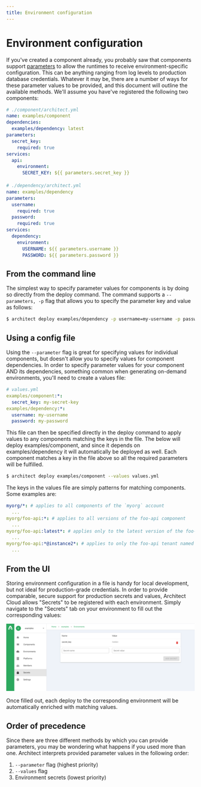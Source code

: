 ```yaml
---
title: Environment configuration
---
```


# Environment configuration

If you've created a component already, you probably saw that components support [parameters](/docs/components/parameters) to allow the runtimes to receive environment-specific configuration. This can be anything ranging from log levels to production database credentials. Whatever it may be, there are a number of ways for these parameter values to be provided, and this document will outline the available methods. We'll assume you have've registered the following two components:

```yaml
# ./component/architect.yml
name: examples/component
dependencies:
  examples/dependency: latest
parameters:
  secret_key:
    required: true
services:
  api:
    environment:
      SECRET_KEY: ${{ parameters.secret_key }}

# ./dependency/architect.yml
name: examples/dependency
parameters:
  username:
    required: true
  password:
    required: true
services:
  dependency:
    environment:
      USERNAME: ${{ parameters.username }}
      PASSWORD: ${{ parameters.password }}
```

## From the command line

The simplest way to specify parameter values for components is by doing so directly from the deploy command. The command supports a `--parameters, -p` flag that allows you to specify the parameter key and value as follows:

```sh
$ architect deploy examples/dependency -p username=my-username -p password=my-password
```

## Using a config file

Using the `--parameter` flag is great for specifying values for individual components, but doesn't allow you to specify values for component dependencies. In order to specify parameter values for your component AND its dependencies, something common when generating on-demand environments, you'll need to create a values file:

```yaml
# values.yml
examples/component:*:
  secret_key: my-secret-key
examples/dependency:*:
  username: my-username
  password: my-password
```

This file can then be specified directly in the deploy command to apply values to any components matching the keys in the file. The below will deploy examples/component, and since it depends on examples/dependency it will automatically be deployed as well. Each component matches a key in the file above so all the required parameters will be fulfilled.

```sh
$ architect deploy examples/component --values values.yml
```

The keys in the values file are simply patterns for matching components. Some examples are:

```yaml
myorg/*: # applies to all components of the `myorg` account
  ...
myorg/foo-api:*: # applies to all versions of the foo-api component
  ...
myorg/foo-api:latest*: # applies only to the latest version of the foo-api component
  ...
myorg/foo-api:*@instance2*: # applies to only the foo-api tenant named "instance2"
  ...
```

## From the UI

Storing environment configuration in a file is handy for local development, but not ideal for production-grade credentials. In order to provide comparable, secure support for production secrets and values, Architect Cloud allows "Secrets" to be registered with each environment. Simply navigate to the "Secrets" tab on your environment to fill out the corresponding values:

![Secret Manager](./images/secret-manager-screenshot.png)

Once filled out, each deploy to the corresponding environment will be automatically enriched with matching values.

## Order of precedence

Since there are three different methods by which you can provide parameters, you may be wondering what happens if you used more than one. Architect interprets provided parameter values in the following order:

1. `--parameter` flag (highest priority)
2. `--values` flag
3. Environment secrets (lowest priority)
